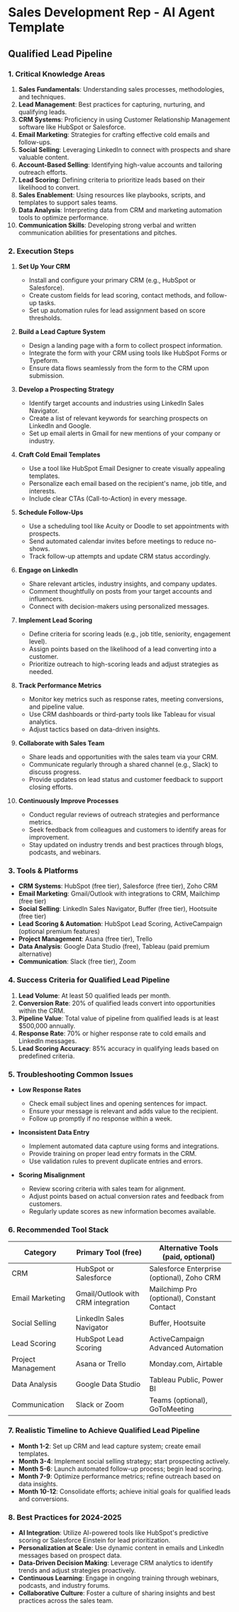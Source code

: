 # Sales Development Rep - AI Agent Template

## Qualified Lead Pipeline

### 1. Critical Knowledge Areas

1. **Sales Fundamentals**: Understanding sales processes, methodologies, and techniques.
2. **Lead Management**: Best practices for capturing, nurturing, and qualifying leads.
3. **CRM Systems**: Proficiency in using Customer Relationship Management software like HubSpot or Salesforce.
4. **Email Marketing**: Strategies for crafting effective cold emails and follow-ups.
5. **Social Selling**: Leveraging LinkedIn to connect with prospects and share valuable content.
6. **Account-Based Selling**: Identifying high-value accounts and tailoring outreach efforts.
7. **Lead Scoring**: Defining criteria to prioritize leads based on their likelihood to convert.
8. **Sales Enablement**: Using resources like playbooks, scripts, and templates to support sales teams.
9. **Data Analysis**: Interpreting data from CRM and marketing automation tools to optimize performance.
10. **Communication Skills**: Developing strong verbal and written communication abilities for presentations and pitches.

### 2. Execution Steps

1. **Set Up Your CRM**
   - Install and configure your primary CRM (e.g., HubSpot or Salesforce).
   - Create custom fields for lead scoring, contact methods, and follow-up tasks.
   - Set up automation rules for lead assignment based on score thresholds.

2. **Build a Lead Capture System**
   - Design a landing page with a form to collect prospect information.
   - Integrate the form with your CRM using tools like HubSpot Forms or Typeform.
   - Ensure data flows seamlessly from the form to the CRM upon submission.

3. **Develop a Prospecting Strategy**
   - Identify target accounts and industries using LinkedIn Sales Navigator.
   - Create a list of relevant keywords for searching prospects on LinkedIn and Google.
   - Set up email alerts in Gmail for new mentions of your company or industry.

4. **Craft Cold Email Templates**
   - Use a tool like HubSpot Email Designer to create visually appealing templates.
   - Personalize each email based on the recipient's name, job title, and interests.
   - Include clear CTAs (Call-to-Action) in every message.

5. **Schedule Follow-Ups**
   - Use a scheduling tool like Acuity or Doodle to set appointments with prospects.
   - Send automated calendar invites before meetings to reduce no-shows.
   - Track follow-up attempts and update CRM status accordingly.

6. **Engage on LinkedIn**
   - Share relevant articles, industry insights, and company updates.
   - Comment thoughtfully on posts from your target accounts and influencers.
   - Connect with decision-makers using personalized messages.

7. **Implement Lead Scoring**
   - Define criteria for scoring leads (e.g., job title, seniority, engagement level).
   - Assign points based on the likelihood of a lead converting into a customer.
   - Prioritize outreach to high-scoring leads and adjust strategies as needed.

8. **Track Performance Metrics**
   - Monitor key metrics such as response rates, meeting conversions, and pipeline value.
   - Use CRM dashboards or third-party tools like Tableau for visual analytics.
   - Adjust tactics based on data-driven insights.

9. **Collaborate with Sales Team**
   - Share leads and opportunities with the sales team via your CRM.
   - Communicate regularly through a shared channel (e.g., Slack) to discuss progress.
   - Provide updates on lead status and customer feedback to support closing efforts.

10. **Continuously Improve Processes**
    - Conduct regular reviews of outreach strategies and performance metrics.
    - Seek feedback from colleagues and customers to identify areas for improvement.
    - Stay updated on industry trends and best practices through blogs, podcasts, and webinars.

### 3. Tools & Platforms

- **CRM Systems**: HubSpot (free tier), Salesforce (free tier), Zoho CRM
- **Email Marketing**: Gmail/Outlook with integrations to CRM, Mailchimp (free tier)
- **Social Selling**: LinkedIn Sales Navigator, Buffer (free tier), Hootsuite (free tier)
- **Lead Scoring & Automation**: HubSpot Lead Scoring, ActiveCampaign (optional premium features)
- **Project Management**: Asana (free tier), Trello
- **Data Analysis**: Google Data Studio (free), Tableau (paid premium alternative)
- **Communication**: Slack (free tier), Zoom

### 4. Success Criteria for Qualified Lead Pipeline

1. **Lead Volume**: At least 50 qualified leads per month.
2. **Conversion Rate**: 20% of qualified leads convert into opportunities within the CRM.
3. **Pipeline Value**: Total value of pipeline from qualified leads is at least $500,000 annually.
4. **Response Rate**: 70% or higher response rate to cold emails and LinkedIn messages.
5. **Lead Scoring Accuracy**: 85% accuracy in qualifying leads based on predefined criteria.

### 5. Troubleshooting Common Issues

- **Low Response Rates**
  - Check email subject lines and opening sentences for impact.
  - Ensure your message is relevant and adds value to the recipient.
  - Follow up promptly if no response within a week.

- **Inconsistent Data Entry**
  - Implement automated data capture using forms and integrations.
  - Provide training on proper lead entry formats in the CRM.
  - Use validation rules to prevent duplicate entries and errors.

- **Scoring Misalignment**
  - Review scoring criteria with sales team for alignment.
  - Adjust points based on actual conversion rates and feedback from customers.
  - Regularly update scores as new information becomes available.

### 6. Recommended Tool Stack

| Category          | Primary Tool (free)                                      | Alternative Tools (paid, optional)                     |
|-------------------|---------------------------------------------------------|--------------------------------------------------------|
| CRM               | HubSpot or Salesforce                                  | Salesforce Enterprise (optional), Zoho CRM             |
| Email Marketing   | Gmail/Outlook with CRM integration                      | Mailchimp Pro (optional), Constant Contact              |
| Social Selling    | LinkedIn Sales Navigator                              | Buffer, Hootsuite                                      |
| Lead Scoring      | HubSpot Lead Scoring                                    | ActiveCampaign Advanced Automation                    |
| Project Management| Asana or Trello                                        | Monday.com, Airtable                                   |
| Data Analysis     | Google Data Studio                                    | Tableau Public, Power BI                               |
| Communication     | Slack or Zoom                                         | Teams (optional), GoToMeeting                          |

### 7. Realistic Timeline to Achieve Qualified Lead Pipeline

- **Month 1-2**: Set up CRM and lead capture system; create email templates.
- **Month 3-4**: Implement social selling strategy; start prospecting actively.
- **Month 5-6**: Launch automated follow-up process; begin lead scoring.
- **Month 7-9**: Optimize performance metrics; refine outreach based on data insights.
- **Month 10-12**: Consolidate efforts; achieve initial goals for qualified leads and conversions.

### 8. Best Practices for 2024-2025

- **AI Integration**: Utilize AI-powered tools like HubSpot's predictive scoring or Salesforce Einstein for lead prioritization.
- **Personalization at Scale**: Use dynamic content in emails and LinkedIn messages based on prospect data.
- **Data-Driven Decision Making**: Leverage CRM analytics to identify trends and adjust strategies proactively.
- **Continuous Learning**: Engage in ongoing training through webinars, podcasts, and industry forums.
- **Collaborative Culture**: Foster a culture of sharing insights and best practices across the sales team.

